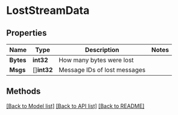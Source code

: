 # LostStreamData

## Properties

Name | Type | Description | Notes
------------ | ------------- | ------------- | -------------
**Bytes** | **int32** | How many bytes were lost | 
**Msgs** | []**int32** | Message IDs of lost messages | 

## Methods


[[Back to Model list]](../README.md#documentation-for-models) [[Back to API list]](../README.md#documentation-for-api-endpoints) [[Back to README]](../README.md)


